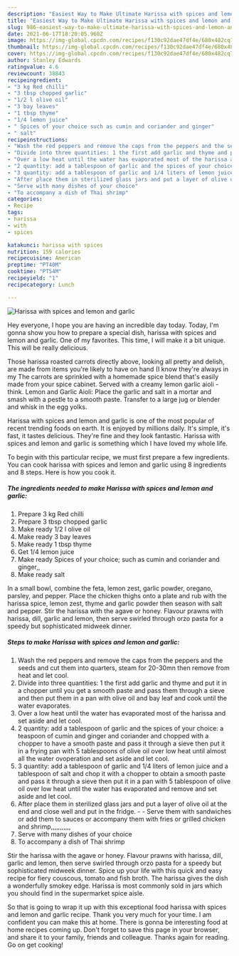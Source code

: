 ```yaml
---
description: "Easiest Way to Make Ultimate Harissa with spices and lemon and garlic"
title: "Easiest Way to Make Ultimate Harissa with spices and lemon and garlic"
slug: 986-easiest-way-to-make-ultimate-harissa-with-spices-and-lemon-and-garlic
date: 2021-06-17T18:20:05.960Z
image: https://img-global.cpcdn.com/recipes/f130c92dae47df4e/680x482cq70/harissa-with-spices-and-lemon-and-garlic-recipe-main-photo.jpg
thumbnail: https://img-global.cpcdn.com/recipes/f130c92dae47df4e/680x482cq70/harissa-with-spices-and-lemon-and-garlic-recipe-main-photo.jpg
cover: https://img-global.cpcdn.com/recipes/f130c92dae47df4e/680x482cq70/harissa-with-spices-and-lemon-and-garlic-recipe-main-photo.jpg
author: Stanley Edwards
ratingvalue: 4.6
reviewcount: 38843
recipeingredient:
- "3 kg Red chilli"
- "3 tbsp chopped garlic"
- "1/2 l olive oil"
- "3 bay leaves"
- "1 tbsp thyme"
- "1/4 lemon juice"
- " Spices of your choice such as cumin and coriander and ginger"
- " salt"
recipeinstructions:
- "Wash the red peppers and remove the caps from the peppers and the seeds and cut them into quarters, steam for 20-30mn then remove from heat and let cool."
- "Divide into three quantities: 1 the first add garlic and thyme and put it in a chopper until you get a smooth paste and pass them through a sieve and then put them in a pan with olive oil and bay leaf and cook until the water evaporates."
- "Over a low heat until the water has evaporated most of the harissa and set aside and let cool."
- "2 quantity: add a tablespoon of garlic and the spices of your choice: a teaspoon of cumin and ginger and coriander and chopped with a chopper to have a smooth paste and pass it through a sieve then put it in a frying pan with 5 tablespoons of olive oil over low heat until almost all the water ovoperation and set aside and let cool."
- "3 quantity: add a tablespoon of garlic and 1/4 liters of lemon juice and a tablespoon of salt and chop it with a chopper to obtain a smooth paste and pass it through a sieve then put it in a pan with 5 tablespoon of olive oil over low heat until the water has evaporated and remove and set aside and let cool."
- "After place them in sterilized glass jars and put a layer of olive oil at the end and close well and put in the fridge.   Serve them with sandwiches or add them to sauces or accompany them with fries or grilled chicken and shrimp,,,,,,,,,,,"
- "Serve with many dishes of your choice"
- "To accompany a dish of Thai shrimp"
categories:
- Recipe
tags:
- harissa
- with
- spices

katakunci: harissa with spices 
nutrition: 159 calories
recipecuisine: American
preptime: "PT40M"
cooktime: "PT54M"
recipeyield: "1"
recipecategory: Lunch

---
```



![Harissa with spices and lemon and garlic](https://img-global.cpcdn.com/recipes/f130c92dae47df4e/680x482cq70/harissa-with-spices-and-lemon-and-garlic-recipe-main-photo.jpg)

Hey everyone, I hope you are having an incredible day today. Today, I'm gonna show you how to prepare a special dish, harissa with spices and lemon and garlic. One of my favorites. This time, I will make it a bit unique. This will be really delicious.

Those harissa roasted carrots directly above, looking all pretty and delish, are made from items you&#39;re likely to have on hand (I know they&#39;re always in my The carrots are sprinkled with a homemade spice blend that&#39;s easily made from your spice cabinet. Served with a creamy lemon garlic aioli - think. Lemon and Garlic Aioli: Place the garlic and salt in a mortar and smash with a pestle to a smooth paste. Transfer to a large jug or blender and whisk in the egg yolks.

Harissa with spices and lemon and garlic is one of the most popular of recent trending foods on earth. It is enjoyed by millions daily. It's simple, it's fast, it tastes delicious. They're fine and they look fantastic. Harissa with spices and lemon and garlic is something which I have loved my whole life.


To begin with this particular recipe, we must first prepare a few ingredients. You can cook harissa with spices and lemon and garlic using 8 ingredients and 8 steps. Here is how you cook it.

<!--inarticleads1-->

##### The ingredients needed to make Harissa with spices and lemon and garlic:

1. Prepare 3 kg Red chilli
1. Prepare 3 tbsp chopped garlic
1. Make ready 1/2 l olive oil
1. Make ready 3 bay leaves
1. Make ready 1 tbsp thyme
1. Get 1/4 lemon juice
1. Make ready  Spices of your choice; such as cumin and coriander and ginger,,
1. Make ready  salt


In a small bowl, combine the feta, lemon zest, garlic powder, oregano, parsley, and pepper. Place the chicken thighs onto a plate and rub with the harissa spice, lemon zest, thyme and garlic powder then season with salt and pepper. Stir the harissa with the agave or honey. Flavour prawns with harissa, dill, garlic and lemon, then serve swirled through orzo pasta for a speedy but sophisticated midweek dinner. 

<!--inarticleads2-->

##### Steps to make Harissa with spices and lemon and garlic:

1. Wash the red peppers and remove the caps from the peppers and the seeds and cut them into quarters, steam for 20-30mn then remove from heat and let cool.
1. Divide into three quantities: 1 the first add garlic and thyme and put it in a chopper until you get a smooth paste and pass them through a sieve and then put them in a pan with olive oil and bay leaf and cook until the water evaporates.
1. Over a low heat until the water has evaporated most of the harissa and set aside and let cool.
1. 2 quantity: add a tablespoon of garlic and the spices of your choice: a teaspoon of cumin and ginger and coriander and chopped with a chopper to have a smooth paste and pass it through a sieve then put it in a frying pan with 5 tablespoons of olive oil over low heat until almost all the water ovoperation and set aside and let cool.
1. 3 quantity: add a tablespoon of garlic and 1/4 liters of lemon juice and a tablespoon of salt and chop it with a chopper to obtain a smooth paste and pass it through a sieve then put it in a pan with 5 tablespoon of olive oil over low heat until the water has evaporated and remove and set aside and let cool.
1. After place them in sterilized glass jars and put a layer of olive oil at the end and close well and put in the fridge. -  -  Serve them with sandwiches or add them to sauces or accompany them with fries or grilled chicken and shrimp,,,,,,,,,,,
1. Serve with many dishes of your choice
1. To accompany a dish of Thai shrimp


Stir the harissa with the agave or honey. Flavour prawns with harissa, dill, garlic and lemon, then serve swirled through orzo pasta for a speedy but sophisticated midweek dinner. Spice up your life with this quick and easy recipe for fiery couscous, tomato and fish broth. The harissa gives the dish a wonderfully smokey edge. Harissa is most commonly sold in jars which you should find in the supermarket spice aisle. 

So that is going to wrap it up with this exceptional food harissa with spices and lemon and garlic recipe. Thank you very much for your time. I am confident you can make this at home. There is gonna be interesting food at home recipes coming up. Don't forget to save this page in your browser, and share it to your family, friends and colleague. Thanks again for reading. Go on get cooking!
